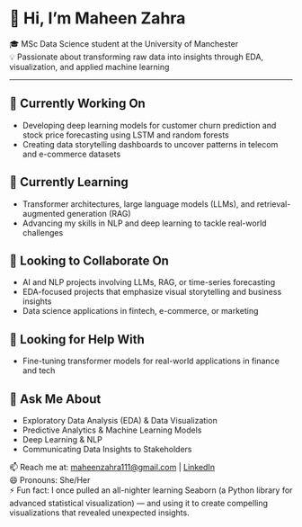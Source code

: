 # 👋 Hi, I’m Maheen Zahra  
🎓 MSc Data Science student at the University of Manchester  
💡 Passionate about transforming raw data into insights through EDA, visualization, and applied machine learning  

---

## 🔧 Currently Working On  
- Developing deep learning models for customer churn prediction and stock price forecasting using LSTM and random forests  
- Creating data storytelling dashboards to uncover patterns in telecom and e-commerce datasets  

## 🌱 Currently Learning  
- Transformer architectures, large language models (LLMs), and retrieval-augmented generation (RAG)  
- Advancing my skills in NLP and deep learning to tackle real-world challenges  

## 👯 Looking to Collaborate On  
- AI and NLP projects involving LLMs, RAG, or time-series forecasting  
- EDA-focused projects that emphasize visual storytelling and business insights  
- Data science applications in fintech, e-commerce, or marketing  

## 🤔 Looking for Help With  
- Fine-tuning transformer models for real-world applications in finance and tech  

## 💬 Ask Me About  
- Exploratory Data Analysis (EDA) & Data Visualization
- Predictive Analytics & Machine Learning Models   
- Deep Learning & NLP  
- Communicating Data Insights to Stakeholders 

📫 Reach me at: maheenzahra111@gmail.com | [LinkedIn](https://www.linkedin.com/in/maheen-z-6b1325251/)  
😄 Pronouns: She/Her  
⚡ Fun fact: I once pulled an all-nighter learning Seaborn (a Python library for advanced statistical visualization) — and using it to create compelling visualizations that revealed unexpected insights.

<!---
maheenzahra111/maheenzahra111 is a ✨ special ✨ repository because its `README.md` (this file) appears on your GitHub profile.
You can click the Preview link to take a look at your changes.
--->
